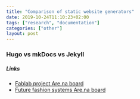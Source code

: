 ```yaml
---
title: "Comparison of static website generators"
date: 2019-10-24T11:10:23+02:00
tags: ["research", "documentation"]
categories: ["other"]
layout: post
---
```

### Hugo vs mkDocs vs Jekyll 

##### Links

- [Fablab project Are.na board](https://www.are.na/michelle-vossen/fablab-project)
- [Future fashion systems Are.na board](https://www.are.na/michelle-vossen/future-fashion-systems)